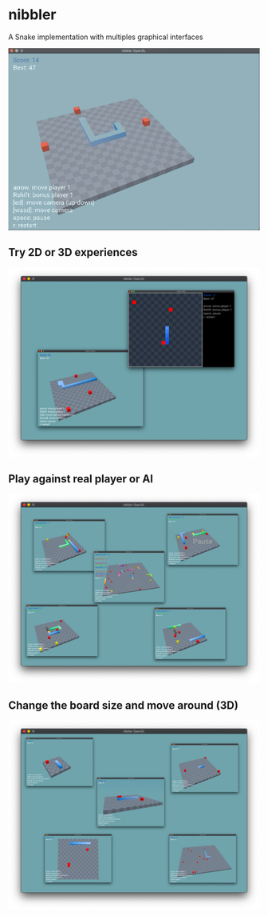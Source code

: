 # nibbler
A Snake implementation with multiples graphical interfaces

![example](/assets/GIFs/example.gif)

## Try 2D or 3D experiences
![multiple-interfaces](/assets/imgs/multiple-interfaces.png)

## Play against real player or AI
![multiplayer](/assets/imgs/multiplayer.png)

## Change the board size and move around (3D)
![size-3Dmoving](/assets/imgs/size-3Dmoving.png)